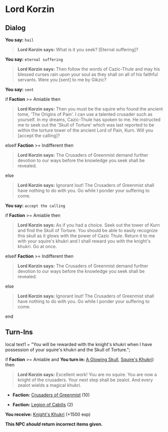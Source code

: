 # Lord Korzin


## Dialog

**You say:** `hail`



>**Lord Korzin says:** What is it you seek? [Eternal suffering]?

**You say:** `eternal suffering`



>**Lord Korzin says:** Then follow the words of Cazic-Thule and may his blessed curses rain upon your soul as they shall on all of his faithful servants. Were you [sent] to me by Gikzic?

**You say:** `sent`



if **Faction** >= Amiable then



>**Lord Korzin says:** Then you must be the squire who found the ancient tome, 'The Origins of Pain'. I can use a talented crusader such as yourself. In my dreams, Cazic-Thule has spoken to me. He instructed me to seek out the 'Skull of Torture' which was last reported to be within the torture tower of the ancient Lord of Pain, Kurn. Will you [accept the calling]?


elseif **Faction** >= Indifferent then



>**Lord Korzin says:** The Crusaders of Greenmist demand further devotion to our ways before the knowledge you seek shall be revealed.


else



>**Lord Korzin says:** Ignorant lout!  The Crusaders of Greenmist shall have nothing to do with you.  Go while I ponder your suffering to come.


**You say:** `accept the calling`



if **Faction** >= Amiable then



>**Lord Korzin says:** As if you had a choice. Seek out the tower of Kurn and find the Skull of Torture. You should be able to easily recognize this skull as it glows with the power of Cazic Thule. Return it to me with your squire's khukri and I shall reward you with the knight's khukri. Go at once.


elseif **Faction** >= Indifferent then



>**Lord Korzin says:** The Crusaders of Greenmist demand further devotion to our ways before the knowledge you seek shall be revealed.


else



>**Lord Korzin says:** Ignorant lout!  The Crusaders of Greenmist shall have nothing to do with you.  Go while I ponder your suffering to come.

end

## Turn-Ins



local text1 = "You will be rewarded with the knight's khukri when I have possession of your squire's khukri and the Skull of Torture.";




if **Faction** >= Amiable and  **You turn in:** [A Glowing Skull](/item/12401), [Squire's Khukri](/item/5122)) then



>**Lord Korzin says:** Excellent work! You are no squire. You are now a knight of the crusaders. Your next step shall be zealot. And every zealot wields a magical khukri.


* __Faction:__ [Crusaders of Greenmist](/faction/442) (10)


* __Faction:__ [Legion of Cabilis](/faction/441) (2)


 **You receive:**  [Knight's Khukri](/item/5123) (+1500 exp)

**This NPC *should* return incorrect items given.**
